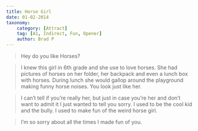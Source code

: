 ```yaml
---
title: Horse Girl
date: 01-02-2014
taxonomy:
    category: [Attract]
    tag: [A1, Indirect, Fun, Opener]
    author: Brad P
---
```


> Hey do you like Horses?

> I knew this girl in 6th grade and she use to love horses. She had pictures of horses on her folder, her backpack and even a lunch box with horses. During lunch she would gallop around the playground making funny horse noises. You look just like her.

> I can’t tell if you’re really her, but just in case you’re her and don’t want to admit it I just wanted to tell you sorry. I used to be the cool kid and the bully. I used to make fun of the weird horse girl.

> I’m so sorry about all the times I made fun of you.